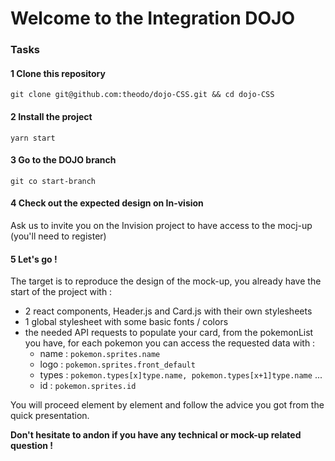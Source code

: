 # Welcome to the Integration DOJO

### Tasks

#### 1 Clone this repository
`git clone git@github.com:theodo/dojo-CSS.git && cd dojo-CSS`

#### 2 Install the project
`yarn start`

#### 3 Go to the DOJO branch
`git co start-branch`

#### 4 Check out the expected design on In-vision
Ask us to invite you on the Invision project to have access to the mocj-up (you'll need to register)

#### 5 Let's go !

The target is to reproduce the design of the mock-up, you already have the start of the project with :
 - 2 react components, Header.js and Card.js with their own stylesheets
 - 1 global stylesheet with some basic fonts / colors
 - the needed API requests to populate your card, from the pokemonList you have, for each pokemon you can access the requested data with : 
    - name : `pokemon.sprites.name`
    - logo : `pokemon.sprites.front_default`
    - types : `pokemon.types[x]type.name, pokemon.types[x+1]type.name` ...
    - id : `pokemon.sprites.id`
 
 You will proceed element by element and follow the advice you got from the quick presentation.
 
 **Don't hesitate to andon if you have any technical or mock-up related question !**



